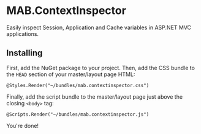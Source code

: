 # MAB.ContextInspector

Easily inspect Session, Application and Cache variables in ASP.NET MVC applications.

## Installing

First, add the NuGet package to your project. Then, add the CSS bundle to the `HEAD` section of your master/layout page HTML:

    @Styles.Render("~/bundles/mab.contextinspector.css")
   
Finally, add the script bundle to the master/layout page just above the closing `<body>` tag:

    @Scripts.Render("~/bundles/mab.contextinspector.js")
    
You're done!

